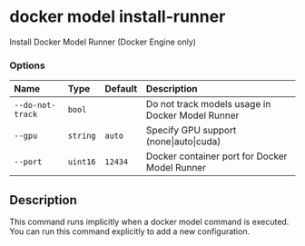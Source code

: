 # docker model install-runner

<!---MARKER_GEN_START-->
Install Docker Model Runner (Docker Engine only)

### Options

| Name             | Type     | Default | Description                                      |
|:-----------------|:---------|:--------|:-------------------------------------------------|
| `--do-not-track` | `bool`   |         | Do not track models usage in Docker Model Runner |
| `--gpu`          | `string` | `auto`  | Specify GPU support (none\|auto\|cuda)           |
| `--port`         | `uint16` | `12434` | Docker container port for Docker Model Runner    |


<!---MARKER_GEN_END-->

## Description

 This command runs implicitly when a docker model command is executed. You can run this command explicitly to add a new configuration.
